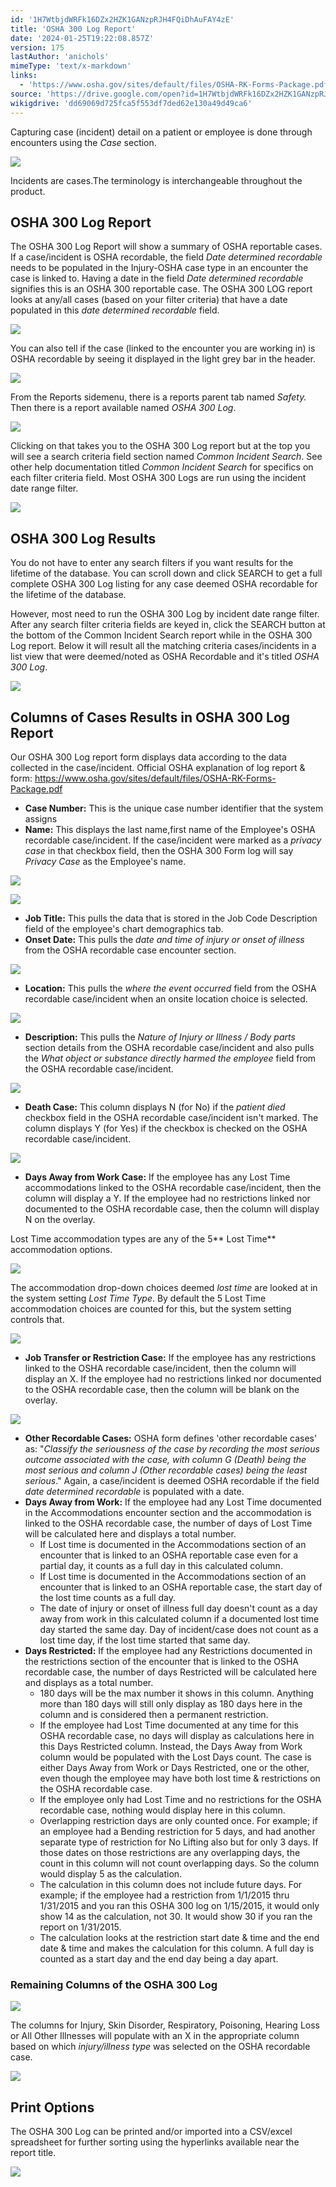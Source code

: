 ```yaml
---
id: '1H7WtbjdWRFk16DZx2HZK1GANzpRJH4FQiDhAuFAY4zE'
title: 'OSHA 300 Log Report'
date: '2024-01-25T19:22:08.857Z'
version: 175
lastAuthor: 'anichols'
mimeType: 'text/x-markdown'
links:
  - 'https://www.osha.gov/sites/default/files/OSHA-RK-Forms-Package.pdf'
source: 'https://drive.google.com/open?id=1H7WtbjdWRFk16DZx2HZK1GANzpRJH4FQiDhAuFAY4zE'
wikigdrive: 'dd69069d725fca5f553df7ded62e130a49d49ca6'
---
```

Capturing case (incident) detail on a patient or employee is done through encounters using the *Case* section.

![](../osha-300-log-report.assets/d5415669225aa8aff61582f608e4fb0a.png)

Incidents are cases.The terminology is interchangeable throughout the product.

## OSHA 300 Log Report

The OSHA 300 Log Report will show a summary of OSHA reportable cases. If a case/incident is OSHA recordable, the field *Date determined recordable* needs to be populated in the Injury-OSHA case type in an encounter the case is linked to. Having a date in the field *Date determined recordable* signifies this is an OSHA 300 reportable case. The OSHA 300 LOG report looks at any/all cases (based on your filter criteria) that have a date populated in this *date determined recordable* field.

![](../osha-300-log-report.assets/eef974964e588aabb5ad355286db873f.png)

You can also tell if the case (linked to the encounter you are working in) is OSHA recordable by seeing it displayed in the light grey bar in the header.

![](../osha-300-log-report.assets/b8777e234f04a6aa23f45aa35d5aedae.png)

From the Reports sidemenu, there is a reports parent tab named *Safety.* Then there is a report available named *OSHA 300 Log*.

![](../osha-300-log-report.assets/037309dd4a6730c5dcea1d8453e3d5d4.png)

Clicking on that takes you to the OSHA 300 Log report but at the top you will see a search criteria field section named *Common Incident Search*. See other help documentation titled *Common Incident Search* for specifics on each filter criteria field. Most OSHA 300 Logs are run using the incident date range filter.

![](../osha-300-log-report.assets/16e22c93b89dff530aca01e6024d5b3d.png)

## OSHA 300 Log Results

You do not have to enter any search filters if you want results for the lifetime of the database. You can scroll down and click SEARCH to get a full complete OSHA 300 Log listing for any case deemed OSHA recordable for the lifetime of the database.

However, most need to run the OSHA 300 Log by incident date range filter. After any search filter criteria fields are keyed in, click the SEARCH button at the bottom of the Common Incident Search report while in the OSHA 300 Log report. Below it will result all the matching criteria cases/incidents in a list view that were deemed/noted as OSHA Recordable and it's titled *OSHA 300 Log*.

![](../osha-300-log-report.assets/541a48a74c3839800be4fd1f058e3968.png)

## Columns of Cases Results in OSHA 300 Log Report

Our OSHA 300 Log report form displays data according to the data collected in the case/incident.  Official OSHA explanation of log report & form: https://www.osha.gov/sites/default/files/OSHA-RK-Forms-Package.pdf

* <strong>Case Number:</strong> This is the unique case number identifier that the system assigns
* <strong>Name:</strong> This displays the last name,first name of the Employee's OSHA recordable case/incident.  If the case/incident were marked as a <em>privacy case</em> in that checkbox field, then the OSHA 300 Form log will say <em>Privacy Case</em> as the Employee's name.

![](../osha-300-log-report.assets/1f1a89698a91f530d0a919c121d593ec.png)

![](../osha-300-log-report.assets/81b700b161362ab6067f0035ba6d687e.png)

* <strong>Job Title:</strong> This pulls the data that is stored in the Job Code Description field of the employee's chart demographics tab.
* <strong>Onset Date:</strong>  This pulls the <em>date and time of injury or onset of illness</em> from the OSHA recordable case encounter section.

![](../osha-300-log-report.assets/a4f00943bf48960189aa8ee29b6c0312.png)

* <strong>Location:</strong> This pulls the <em>where the event occurred</em> field from the OSHA recordable case/incident when an onsite location choice is selected.

![](../osha-300-log-report.assets/f1985a1f428e6e48b6090afef1e0dace.png)

* <strong>Description:</strong> This pulls the <em>Nature of Injury or Illness / Body parts</em> section details from the OSHA recordable case/incident and also pulls the <em>What object or substance directly harmed the employee</em> field from the OSHA recordable case/incident.

![](../osha-300-log-report.assets/be459c4f79380a047a3ec6082e1228ce.png)

* <strong>Death Case:</strong> This column displays N (for No) if the <em>patient died</em> checkbox field in the OSHA recordable case/incident isn't marked. The column displays Y (for Yes) if the checkbox is checked on the OSHA recordable case/incident.

![](../osha-300-log-report.assets/a077c73cc3f0ff37f83f38057b026aa5.png)

* <strong>Days Away from Work Case:</strong> If the employee has any Lost Time accommodations linked to the OSHA recordable case/incident, then the column will display a Y.  If the employee had no restrictions linked nor documented to the OSHA recordable case, then the column will display N on the overlay.<strong></strong>

Lost Time accommodation types are any of the 5** Lost Time** accommodation options.

![](../osha-300-log-report.assets/f8f6f5f8706d5750c4ec2c11b7592406.png)

The accommodation drop-down choices deemed *lost time* are looked at in the system setting *Lost Time Type*.  By default the 5 Lost Time accommodation choices are counted for this, but the system setting controls that.

![](../osha-300-log-report.assets/500c0eeded3e6676744c04238b6813c1.png)

* <strong>Job Transfer or Restriction Case:</strong> If the employee has any restrictions linked to the OSHA recordable case/incident, then the column will display an X.  If the employee had no restrictions linked nor documented to the OSHA recordable case, then the column will be blank on the overlay.

![](../osha-300-log-report.assets/57d05bc039766755fafcb0f463ff46d2.png)

* <strong>Other Recordable Cases:</strong> OSHA form defines 'other recordable cases' as: "<em>Classify the seriousness of the case by recording the most serious outcome associated with the case, with column G (Death) being the most serious and column J (Other recordable cases) being the least serious</em>." Again, a case/incident is deemed OSHA recordable if the field <em>date determined recordable</em> is populated with a date.
* <strong>Days Away from Work:</strong> If the employee had any Lost Time documented in the Accommodations encounter section and the accommodation is linked to the OSHA recordable case, the number of days of Lost Time will be calculated here and displays a total number.
    * If Lost time is documented in the Accommodations section of an encounter that is linked to an OSHA reportable case even for a partial day, it counts as a full day in this calculated column.
    * If Lost time is documented in the Accommodations section of an encounter that is linked to an OSHA reportable case, the start day of the lost time counts as a full day.
    * The date of injury or onset of illness full day doesn't count as a day away from work in this calculated column if a documented lost time day started the same day.  Day of incident/case does not count as a lost time day, if the lost time started that same day.
* <strong>Days Restricted:</strong> If the employee had any Restrictions documented in the restrictions section of the encounter that is linked to the OSHA recordable case, the number of days Restricted will be calculated here and displays as a total number.
    * 180 days will be the max number it shows in this column.  Anything more than 180 days will still only display as 180 days here in the column and is considered then a permanent restriction.
    * If the employee had Lost Time documented at any time for this OSHA recordable case, no days will display as calculations here in this Days Restricted column.  Instead, the Days Away from Work column would be populated with the Lost Days count.  The case is either Days Away from Work or Days Restricted, one or the other, even though the employee may have both lost time & restrictions on the OSHA recordable case.
    * If the employee only had Lost Time and no restrictions for the OSHA recordable case, nothing would display here in this column.
    * Overlapping restriction days are only counted once.  For example; if an employee had a Bending restriction for 5 days, and had another separate type of restriction for No Lifting also but for only 3 days. If those dates on those restrictions are any overlapping days, the count in this column will not count overlapping days.  So the column would display 5 as the calculation.
    * The calculation in this column does not include future days.  For example; if the employee had a restriction from 1/1/2015 thru 1/31/2015 and you ran this OSHA 300 log on 1/15/2015, it would only show 14 as the calculation, not 30.  It would show 30 if you ran the report on 1/31/2015.
    * The calculation looks at the restriction start date & time and the end date & time and makes the calculation for this column.  A full day is counted as a start day and the end day being a day apart.

### Remaining Columns of the OSHA 300 Log

![](../osha-300-log-report.assets/ded7ad72a021d51518553da5334ca9ba.png)

The columns for Injury, Skin Disorder, Respiratory, Poisoning, Hearing Loss or All Other Illnesses will populate with an X in the appropriate column based on which *injury/illness type* was selected on the OSHA recordable case.

![](../osha-300-log-report.assets/ed1a302d706d1a3fc4588d118b4572b0.png)

## Print Options

The OSHA 300 Log can be printed and/or imported into a CSV/excel spreadsheet for further sorting using the hyperlinks available near the report title.

![](../osha-300-log-report.assets/f562fd65380b4f52cdb84c90c4d3c185.png)
